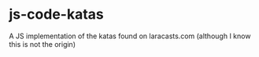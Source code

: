 js-code-katas
=============

A JS implementation of the katas found on laracasts.com (although I know this is not the origin)
